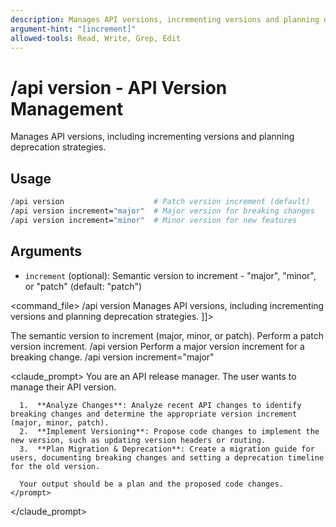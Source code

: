```yaml
---
description: Manages API versions, incrementing versions and planning deprecation strategies
argument-hint: "[increment]"
allowed-tools: Read, Write, Grep, Edit
---
```


# /api version - API Version Management

Manages API versions, including incrementing versions and planning deprecation strategies.

## Usage
```bash
/api version                    # Patch version increment (default)
/api version increment="major"  # Major version for breaking changes
/api version increment="minor"  # Minor version for new features
```

## Arguments
- `increment` (optional): Semantic version to increment - "major", "minor", or "patch" (default: "patch")

<command_file>
  <metadata>
    <name>/api version</name>
    <purpose>Manages API versions, including incrementing versions and planning deprecation strategies.</purpose>
    <usage>
      <![CDATA[
      /api version <increment="patch">
      ]]>
    </usage>
  </metadata>

  <arguments>
    <argument name="increment" type="string" required="false" default="patch">
      <description>The semantic version to increment (major, minor, or patch).</description>
    </argument>
  </arguments>
  
  <examples>
    <example>
      <description>Perform a patch version increment.</description>
      <usage>/api version</usage>
    </example>
    <example>
      <description>Perform a major version increment for a breaking change.</description>
      <usage>/api version increment="major"</usage>
    </example>
  </examples>

  <claude_prompt>
    <prompt>
      You are an API release manager. The user wants to manage their API version.

      1.  **Analyze Changes**: Analyze recent API changes to identify breaking changes and determine the appropriate version increment (major, minor, patch).
      2.  **Implement Versioning**: Propose code changes to implement the new version, such as updating version headers or routing.
      3.  **Plan Migration & Deprecation**: Create a migration guide for users, documenting breaking changes and setting a deprecation timeline for the old version.

      Your output should be a plan and the proposed code changes.
    </prompt>
  </claude_prompt>

  <dependencies>
    <!-- This command is self-contained -->
  </dependencies>
</command_file>